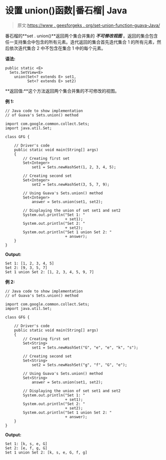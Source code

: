 # 设置 union()函数|番石榴| Java

> 原文:[https://www . geesforgeks . org/set-union-function-guava-Java/](https://www.geeksforgeeks.org/sets-union-function-guava-java/)

番石榴的**set . union()**返回两个集合并集的 ***不可修改视图*** 。返回的集合包含任一支持集合中包含的所有元素。迭代返回的集合首先迭代集合 1 的所有元素，然后依次迭代集合 2 中不包含在集合 1 中的每个元素。

**语法:**

```
public static <E> 
  Sets.SetView<E> 
    union(Set<? extends E> set1, 
          Set<? extends E> set2)

```

**返回值:**这个方法返回两个集合并集的不可修改的视图。

**例 1:**

```
// Java code to show implementation
// of Guava's Sets.union() method

import com.google.common.collect.Sets;
import java.util.Set;

class GFG {

    // Driver's code
    public static void main(String[] args)
    {
        // Creating first set
        Set<Integer>
            set1 = Sets.newHashSet(1, 2, 3, 4, 5);

        // Creating second set
        Set<Integer>
            set2 = Sets.newHashSet(3, 5, 7, 9);

        // Using Guava's Sets.union() method
        Set<Integer>
            answer = Sets.union(set1, set2);

        // Displaying the union of set set1 and set2
        System.out.println("Set 1: "
                           + set1);
        System.out.println("Set 2: "
                           + set2);
        System.out.println("Set 1 union Set 2: "
                           + answer);
    }
}
```

**Output:**

```
Set 1: [1, 2, 3, 4, 5]
Set 2: [9, 3, 5, 7]
Set 1 union Set 2: [1, 2, 3, 4, 5, 9, 7]

```

**例 2:**

```
// Java code to show implementation
// of Guava's Sets.union() method

import com.google.common.collect.Sets;
import java.util.Set;

class GFG {

    // Driver's code
    public static void main(String[] args)
    {
        // Creating first set
        Set<String>
            set1 = Sets.newHashSet("G", "e", "e", "k", "s");

        // Creating second set
        Set<String>
            set2 = Sets.newHashSet("g", "f", "G", "e");

        // Using Guava's Sets.union() method
        Set<String>
            answer = Sets.union(set1, set2);

        // Displaying the union of set set1 and set2
        System.out.println("Set 1: "
                           + set1);
        System.out.println("Set 2: "
                           + set2);
        System.out.println("Set 1 union Set 2: "
                           + answer);
    }
}
```

**Output:**

```
Set 1: [k, s, e, G]
Set 2: [e, f, g, G]
Set 1 union Set 2: [k, s, e, G, f, g]

```